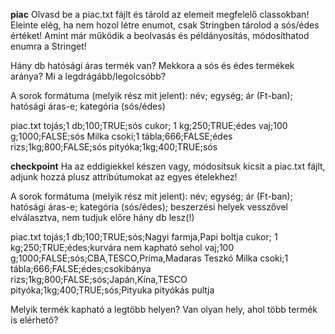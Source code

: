 **piac**
Olvasd be a piac.txt fájlt és tárold az elemeit megfelelő classokban!
Eleinte elég, ha nem hozol létre enumot, csak Stringben tárolod a sós/édes értéket!
Amint már működik a beolvasás és példányosítás, módosíthatod enumra a Stringet!

Hány db hatósági áras termék van?
Mekkora a sós és édes termékek aránya?
Mi a legdrágább/legolcsóbb?

A sorok formátuma (melyik rész mit jelent):
név; egység; ár (Ft-ban); hatósági áras-e; kategória (sós/édes)

piac.txt
tojás;1 db;100;TRUE;sós
cukor; 1 kg;250;TRUE;édes
vaj;100 g;1000;FALSE;sós
Milka csoki;1 tábla;666;FALSE;édes
rizs;1kg;800;FALSE;sós
pityóka;1kg;400;TRUE;sós

**checkpoint**
Ha az eddigiekkel készen vagy, módosítsuk kicsit a piac.txt fájlt, adjunk hozzá plusz attribútumokat az egyes ételekhez!

A sorok formátuma (melyik rész mit jelent):
név; egység; ár (Ft-ban); hatósági áras-e; kategória (sós/édes); beszerzési helyek vesszővel elválasztva, nem tudjuk előre hány db lesz(!)

piac.txt
tojás;1 db;100;TRUE;sós;Nagyi farmja,Papi boltja
cukor; 1 kg;250;TRUE;édes;kurvára nem kapható sehol
vaj;100 g;1000;FALSE;sós;CBA,TESCO,Príma,Madaras Teszkó
Milka csoki;1 tábla;666;FALSE;édes;csokibánya
rizs;1kg;800;FALSE;sós;Japán,Kína,TESCO
pityóka;1kg;400;TRUE;sós;Pityuka pityókás pultja

Melyik termék kapható a legtöbb helyen?
Van olyan hely, ahol több termék is elérhető?


